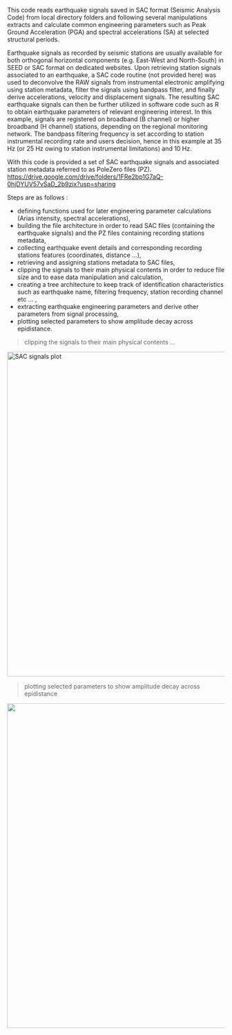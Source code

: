 This code reads earthquake signals saved in SAC format (Seismic Analysis Code) from local directory folders and following several manipulations extracts and calculate common engineering parameters such as Peak Ground Acceleration (PGA) and spectral accelerations (SA) at selected structural periods.

Earthquake signals as recorded by seismic stations are usually available for both orthogonal horizontal components (e.g. East-West and North-South) in SEED or SAC format on dedicated websites. 
  Upon retrieving station signals associated to an earthquake, a SAC code routine (not provided here) was used to deconvolve the RAW signals from instrumental electronic amplifying using station metadata, filter the signals using bandpass filter, and finally derive accelerations, velocity and displacement signals. The resulting SAC earthquake signals can then be further utilized in software code such as R to obtain earthquake parameters of relevant engineering interest.
  In this example, signals are registered on broadband (B channel) or higher broadband (H channel) stations, depending on the regional monitoring network. The bandpass filtering frequency is set according to station instrumental recording rate and users decision, hence in this example at 35 Hz (or 25 Hz owing to station instrumental limitations) and 10 Hz.

With this code is provided a set of SAC earthquake signals and associated station metadata referred to as PoleZero files (PZ).
 https://drive.google.com/drive/folders/1FRe2bp1G7aQ-0hjDYUV57vSaD_2b9zix?usp=sharing

Steps are as follows :
+ defining functions used for later engineering parameter calculations (Arias intensity, spectral accelerations),
+ building the file architecture in order to read SAC files (containing the earthquake signals) and the PZ files containing recording stations metadata,
+ collecting earthquake event details and corresponding recording stations features (coordinates, distance ...),
+ retrieving and assigning stations metadata to SAC files,
+ clipping the signals to their main physical contents in order to reduce file size and to ease data manipulation and calculation,
+ creating a tree architecture to keep track of identification characteristics such as earthquake name, filtering frequency, station recording channel etc ... ,
+ extracting earthquake engineering parameters and derive other parameters from signal processing,
+ plotting selected parameters to show amplitude decay across epidistance.


> clipping the signals to their main physical contents ...
<img src="https://user-images.githubusercontent.com/61290423/210902751-f54c43f5-3a4a-4eca-b091-af74226b83ae.png" alt="SAC signals plot" width="750"/>

> plotting selected parameters to show amplitude decay across epidistance
<img src="https://user-images.githubusercontent.com/61290423/210989406-c875d05f-8d55-4798-97ef-c0e399dbab50.png" width="750"/>
